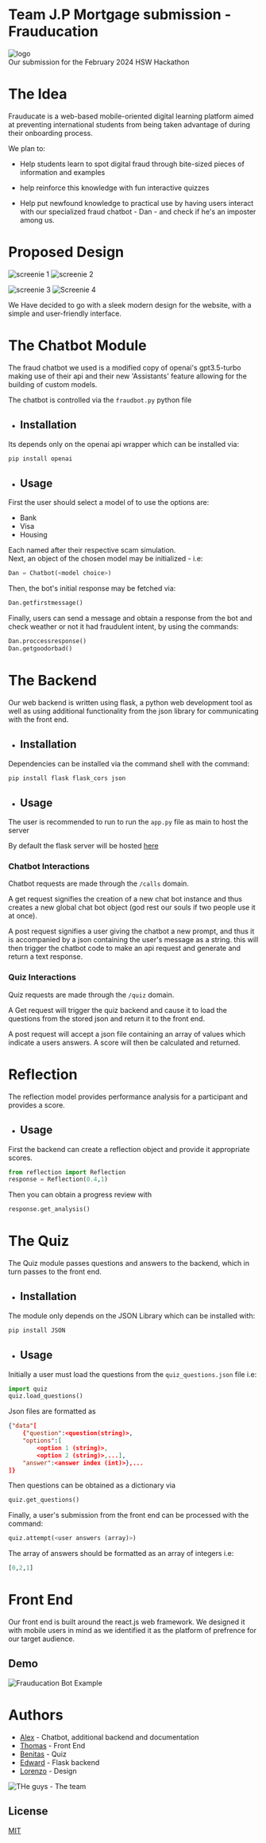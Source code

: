 # Team J.P Mortgage submission - Frauducation
![logo](https://i.imgur.com/7gbKliC.png)  
Our submission for the February 2024 HSW Hackathon

# The Idea
Frauducate is a web-based mobile-oriented digital learning platform aimed at preventing international students from being taken advantage of during their onboarding process.

We plan to:

- Help students learn to spot digital fraud through bite-sized pieces of information and examples

- help reinforce this knowledge with fun interactive quizzes

- Help put newfound knowledge to practical  use by having users interact with our specialized fraud chatbot - Dan - and check if he's an imposter among us.
# Proposed Design

![screenie 1](https://i.imgur.com/Fbp9qhu.png) ![screenie 2](https://i.imgur.com/MjGRtVp.png)  
  
![screenie 3](https://i.imgur.com/zN130bz.png) ![Screenie 4](https://i.imgur.com/c2cxPIj.png)  
  
We Have decided to go with a sleek modern design for the website, with a simple and user-friendly interface.  
  
  
# The Chatbot Module
The fraud chatbot we used is a modified copy of openai's gpt3.5-turbo making use of their api and their new 'Assistants' feature allowing for the building of custom models.

The chatbot is controlled via the ```fraudbot.py``` python file  

- ## Installation

Its depends only on the openai api wrapper which can be installed via:
```bash
pip install openai
```

- ## Usage
First the user should select a model of to use the options are:
- Bank
- Visa
- Housing  
 
Each named after their respective scam simulation.  
Next, an object of the chosen model may be initialized - i.e:
```python
Dan = Chatbot(<model choice>)
```

Then, the bot's initial response may be fetched via:

```python
Dan.getfirstmessage()
```

Finally, users can send a message and obtain a response from the bot and check weather or not it had fraudulent intent, by using the commands:

```python
Dan.proccessresponse()
Dan.getgoodorbad()
```

# The Backend
Our web backend is written using flask, a python web development tool as well as using additional functionality from the json library for communicating with the front end.

- ## Installation

Dependencies can be installed via the command shell with the command:
```bash
pip install flask flask_cors json
```

- ## Usage

The user is recommended to run to run the ```app.py``` file as main to  host the server

By default the flask server will be hosted [here](127.0.0.1:5100/)

### Chatbot Interactions

Chatbot requests are made through the ```/calls``` domain.  

A get request signifies the creation of a new chat bot instance and thus creates a new global chat bot object (god rest our souls if two people use it at once).

A post request signifies a user giving the chatbot a new prompt, and thus it is accompanied by a json containing the user's message as a string. this will then trigger the chatbot code to make an api request and generate and return a text response.

### Quiz Interactions

Quiz requests are made through the ```/quiz``` domain.  

A Get request will trigger the quiz backend and cause it to load the questions from the stored json and return it to the front end.

A post request will accept a json file containing an array of values which indicate a users answers. A score will then be calculated and returned.

# Reflection
The reflection model provides performance analysis for a participant and provides a score.

- ## Usage
First the backend can create a reflection object and provide it appropriate scores. 
```python
from reflection import Reflection
response = Reflection(0.4,1)
```
Then you can obtain a progress review with
```python
response.get_analysis()
```

# The Quiz 

The Quiz module passes questions and answers to the backend, which in turn passes to the front end.  

- ## Installation

The module only depends on the JSON Library which can be installed with:
```bash
pip install JSON
```  
- ## Usage
Initially a user must load the questions from the ```quiz_questions.json``` file i.e:
```python
import quiz
quiz.load_questions()
```

Json files are formatted as
```json
{"data"[
    {"question":<question(string)>,
    "options":[
        <option 1 (string)>,
        <option 2 (string)>,...],
    "answer":<answer index (int)>},...
]}
```

Then questions can be obtained as a dictionary via
```python
quiz.get_questions()
```

Finally, a user's submission from the front end can be processed with the command:
```python
quiz.attempt(<user answers (array)>)
```  

The array of answers should be formatted as an array of integers i.e:
```python
[0,2,1]
```  

# Front End
Our front end is built around the react.js web framework. We designed it with mobile users in mind as we identified it as the platform of prefrence for our target audience.

## Demo
![Frauducation Bot Example](https://i.imgur.com/NujtWCC.gif)

# Authors
- [Alex](https://github.com/Cosmospacedog) - Chatbot, additional backend and documentation  
- [Thomas](https://github.com/duc-minh-droid) - Front End
- [Benitas](https://github.com/) - Quiz
- [Edward](https://github.com/Edguardia) - Flask backend
- [Lorenzo](https://github.com/LorenzoSattaChiris) - Design  

![THe guys](https://i.imgur.com/si7w4RG.png) - The team
## License

[MIT](https://choosealicense.com/licenses/mit/)
